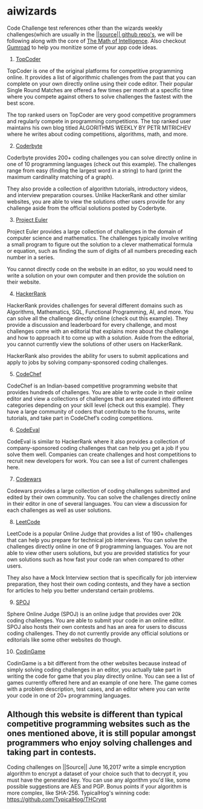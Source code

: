 # aiwizards
Code Challenge test references other than the wizards weekly challenges(which are usually in the <a href="https://github.com/llSourcell">||source|| github repo's</a>, we will be following along with the core of <a href="https://github.com/llSourcell/The_Math_of_Intelligence">The Math of Intelligence</a>. Also checkout <a href="https://gumroad.com/">Gumroad</a> to help you monitize some of your app code ideas.


1. <a href="https://www.topcoder.com/challenges/?pageIndex=1" target="_blank">TopCoder</a>

TopCoder is one of the original platforms for competitive programming online. It provides a list of algorithmic challenges from the past that you can complete on your own directly online using their code editor. Their popular Single Round Matches are offered a few times per month at a specific time where you compete against others to solve challenges the fastest with the best score.

The top ranked users on TopCoder are very good competitive programmers and regularly compete in programming competitions. The top ranked user maintains his own blog titled ALGORITHMS WEEKLY BY PETR MITRICHEV where he writes about coding competitions, algorithms, math, and more.

2. <a href="https://coderbyte.com/" target="_blank">Coderbyte</a>

Coderbyte provides 200+ coding challenges you can solve directly online in one of 10 programming languages (check out this example). The challenges range from easy (finding the largest word in a string) to hard (print the maximum cardinality matching of a graph).

They also provide a collection of algorithm tutorials, introductory videos, and interview preparation courses. Unlike HackerRank and other similar websites, you are able to view the solutions other users provide for any challenge aside from the official solutions posted by Coderbyte.

3. <a href="https://projecteuler.net/" target="_blank">Project Euler</a>

Project Euler provides a large collection of challenges in the domain of computer science and mathematics. The challenges typically involve writing a small program to figure out the solution to a clever mathematical formula or equation, such as finding the sum of digits of all numbers preceding each number in a series.

You cannot directly code on the website in an editor, so you would need to write a solution on your own computer and then provide the solution on their website.

4. <a href="https://www.hackerrank.com/domains" target="_blank">HackerRank</a>

HackerRank provides challenges for several different domains such as Algorithms, Mathematics, SQL, Functional Programming, AI, and more. You can solve all the challenge directly online (check out this example). They provide a discussion and leaderboard for every challenge, and most challenges come with an editorial that explains more about the challenge and how to approach it to come up with a solution. Aside from the editorial, you cannot currently view the solutions of other users on HackerRank.

HackerRank also provides the ability for users to submit applications and apply to jobs by solving company-sponsored coding challenges.

5. <a href="https://www.codechef.com/" target="_blank">CodeChef</a>

CodeChef is an Indian-based competitive programming website that provides hundreds of challenges. You are able to write code in their online editor and view a collections of challenges that are separated into different categories depending on your skill level (check out this example). They have a large community of coders that contribute to the forums, write tutorials, and take part in CodeChef’s coding competitions.

6. <a href="https://www.codeeval.com/" target="_blank">CodeEval</a>

CodeEval is similar to HackerRank where it also provides a collection of company-sponsored coding challenges that can help you get a job if you solve them well. Companies can create challenges and host competitions to recruit new developers for work. You can see a list of current challenges here.

7. <a href="https://www.codewars.com/" target="_blank">Codewars</a>

Codewars provides a large collection of coding challenges submitted and edited by their own community. You can solve the challenges directly online in their editor in one of several languages. You can view a discussion for each challenges as well as user solutions.

8. <a href="https://leetcode.com/" target="_blank">LeetCode</a>

LeetCode is a popular Online Judge that provides a list of 190+ challenges that can help you prepare for technical job interviews. You can solve the challenges directly online in one of 9 programming languages. You are not able to view other users solutions, but you are provided statistics for your own solutions such as how fast your code ran when compared to other users.

They also have a Mock Interview section that is specifically for job interview preparation, they host their own coding contests, and they have a section for articles to help you better understand certain problems.

9. <a href="http://www.spoj.com/" target="_blank">SPOJ</a>

Sphere Online Judge (SPOJ) is an online judge that provides over 20k coding challenges. You are able to submit your code in an online editor. SPOJ also hosts their own contests and has an area for users to discuss coding challenges. They do not currently provide any official solutions or editorials like some other websites do though.

10. <a href="https://www.codingame.com" target="_blank">CodinGame</a>

CodinGame is a bit different from the other websites because instead of simply solving coding challenges in an editor, you actually take part in writing the code for game that you play directly online. You can see a list of games currently offered here and an example of one here. The game comes with a problem description, test cases, and an editor where you can write your code in one of 20+ programming languages.

Although this website is different than typical competitive programming websites such as the ones mentioned above, it is still popular amongst programmers who enjoy solving challenges and taking part in contests.
-------------------------------------------------------------------------------------------------------------------

Coding challenges on ||Source||
June 16,2017
write a simple encryption algorithm to encrypt a dataset of your choice such that to decrypt it, you must have the generated key. You can use any algorithm you'd like, some possible suggestions are AES and PGP. Bonus points if your algorithm is more complex, like SHA-256.
TypicalHog's winning code:
https://github.com/TypicalHog/THCrypt
